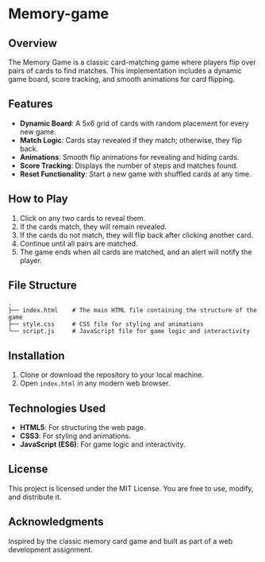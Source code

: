 # Memory-game
## Overview
The Memory Game is a classic card-matching game where players flip over pairs of cards to find matches. This implementation includes a dynamic game board, score tracking, and smooth animations for card flipping.

## Features
- **Dynamic Board**: A 5x6 grid of cards with random placement for every new game.
- **Match Logic**: Cards stay revealed if they match; otherwise, they flip back.
- **Animations**: Smooth flip animations for revealing and hiding cards.
- **Score Tracking**: Displays the number of steps and matches found.
- **Reset Functionality**: Start a new game with shuffled cards at any time.

## How to Play
1. Click on any two cards to reveal them.
2. If the cards match, they will remain revealed.
3. If the cards do not match, they will flip back after clicking another card.
4. Continue until all pairs are matched.
5. The game ends when all cards are matched, and an alert will notify the player.

## File Structure
```
.
├── index.html    # The main HTML file containing the structure of the game
├── style.css     # CSS file for styling and animations
└── script.js     # JavaScript file for game logic and interactivity
```

## Installation
1. Clone or download the repository to your local machine.
2. Open `index.html` in any modern web browser.

## Technologies Used
- **HTML5**: For structuring the web page.
- **CSS3**: For styling and animations.
- **JavaScript (ES6)**: For game logic and interactivity.

## License
This project is licensed under the MIT License. You are free to use, modify, and distribute it.

## Acknowledgments
Inspired by the classic memory card game and built as part of a web development assignment.


